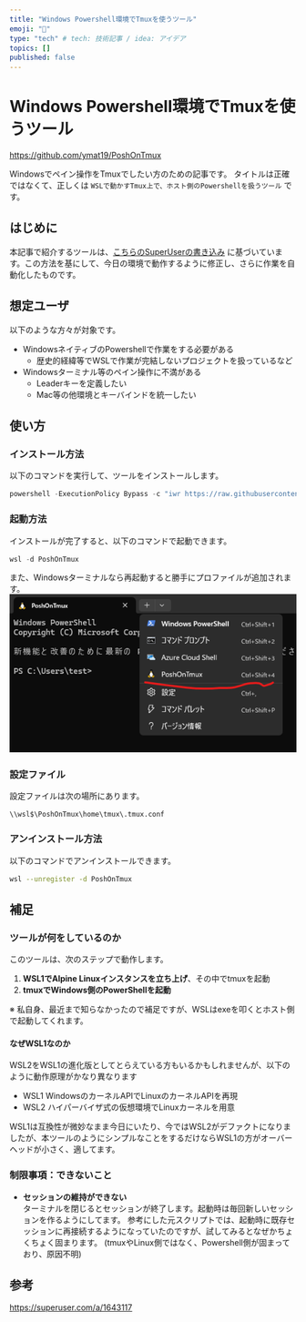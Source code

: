 ```yaml
---
title: "Windows Powershell環境でTmuxを使うツール"
emoji: "💨"
type: "tech" # tech: 技術記事 / idea: アイデア
topics: []
published: false
---
```


# Windows Powershell環境でTmuxを使うツール

https://github.com/ymat19/PoshOnTmux

Windowsでペイン操作をTmuxでしたい方のための記事です。
タイトルは正確ではなくて、正しくは `WSLで動かすTmux上で、ホスト側のPowershellを扱うツール` です。

## はじめに

本記事で紹介するツールは、[こちらのSuperUserの書き込み](https://superuser.com/a/1643117) に基づいています。この方法を基にして、今日の環境で動作するように修正し、さらに作業を自動化したものです。

## 想定ユーザ

以下のような方々が対象です。

- WindowsネイティブのPowershellで作業をする必要がある
  - 歴史的経緯等でWSLで作業が完結しないプロジェクトを扱っているなど
- Windowsターミナル等のペイン操作に不満がある
  - Leaderキーを定義したい
  - Mac等の他環境とキーバインドを統一したい

## 使い方

### インストール方法

以下のコマンドを実行して、ツールをインストールします。

```powershell
powershell -ExecutionPolicy Bypass -c "iwr https://raw.githubusercontent.com/ymat19/PoshOnTmux/main/install.ps1 -UseBasicParsing | iex"
```

### 起動方法

インストールが完了すると、以下のコマンドで起動できます。

```powershell
wsl -d PoshOnTmux
```

また、Windowsターミナルなら再起動すると勝手にプロファイルが追加されます。
![](../images//poshOnTmuxImage.png)

### 設定ファイル

設定ファイルは次の場所にあります。

```
\\wsl$\PoshOnTmux\home\tmux\.tmux.conf
```

### アンインストール方法

以下のコマンドでアンインストールできます。

```bash
wsl --unregister -d PoshOnTmux
```

## 補足

### ツールが何をしているのか

このツールは、次のステップで動作します。

1. **WSL1でAlpine Linuxインスタンスを立ち上げ**、その中でtmuxを起動
2. **tmuxでWindows側のPowerShellを起動** 

※ 私自身、最近まで知らなかったので補足ですが、WSLはexeを叩くとホスト側で起動してくれます。

#### なぜWSL1なのか

WSL2をWSL1の進化版としてとらえている方もいるかもしれませんが、以下のように動作原理がかなり異なります

- WSL1
WindowsのカーネルAPIでLinuxのカーネルAPIを再現
- WSL2
ハイパーバイザ式の仮想環境でLinuxカーネルを用意

WSL1は互換性が微妙なまま今日にいたり、今ではWSL2がデファクトになりましたが、本ツールのようにシンプルなことをするだけならWSL1の方がオーバーヘッドが小さく、適してます。

### 制限事項：できないこと

- **セッションの維持ができない**  
  ターミナルを閉じるとセッションが終了します。起動時は毎回新しいセッションを作るようにしてます。
  参考にした元スクリプトでは、起動時に既存セッションに再接続するようになっていたのですが、試してみるとなぜかちょくちょく固まります。
  (tmuxやLinux側ではなく、Powershell側が固まっており、原因不明)

## 参考

https://superuser.com/a/1643117
